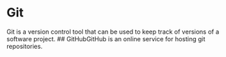 # Git

Git is a version control tool that can be used to keep track of versions of a software project. ## GitHubGitHub is an online service for hosting git repositories.
